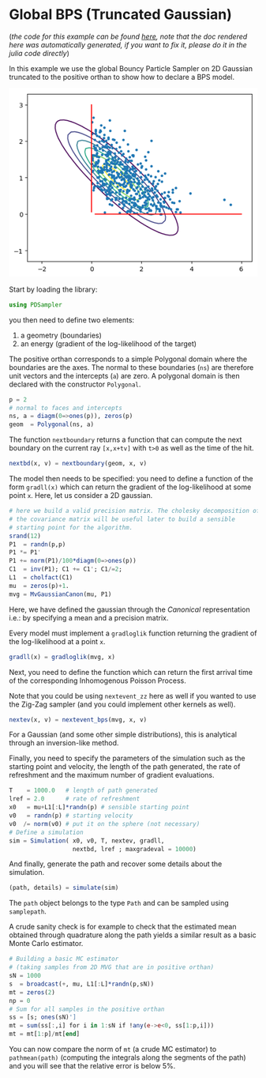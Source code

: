 # Global BPS (Truncated Gaussian)

(*the code for this example can be found [here](https://github.com/alan-turing-institute/PDSampler.jl/blob/master/test/ex_gbps1.jl), note that the doc rendered here was automatically generated, if you want to fix it, please do it in the julia code directly*)

In this example we use the global Bouncy Particle Sampler on 2D Gaussian truncated to the positive orthan to show how to declare a BPS model.

![](../assets/truncatedgaussian.png)

Start by loading the library:

```julia
using PDSampler

```
you then need to define two elements:
1. a geometry (boundaries)
2. an energy (gradient of the log-likelihood of the target)

The positive orthan corresponds to a simple Polygonal domain where the boundaries are the axes. The normal to these boundaries (`ns`) are therefore unit vectors and the intercepts (`a`) are zero.
A polygonal domain is then declared with the constructor `Polygonal`.

```julia
p = 2
# normal to faces and intercepts
ns, a = diagm(0=>ones(p)), zeros(p)
geom  = Polygonal(ns, a)

```
The function `nextboundary` returns a function that can compute the next boundary on the current ray `[x,x+tv]` with `t>0` as well as the time of the hit.

```julia
nextbd(x, v) = nextboundary(geom, x, v)

```
The model then needs to be specified: you need to define a function of the form
`gradll(x)` which can return the gradient of the log-likelihood at some point `x`.
Here, let us consider a 2D gaussian.

```julia
# here we build a valid precision matrix. The cholesky decomposition of
# the covariance matrix will be useful later to build a sensible
# starting point for the algorithm.
srand(12)
P1  = randn(p,p)
P1 *= P1'
P1 += norm(P1)/100*diagm(0=>ones(p))
C1  = inv(P1); C1 += C1'; C1/=2;
L1  = cholfact(C1)
mu  = zeros(p)+1.
mvg = MvGaussianCanon(mu, P1)

```
Here, we have defined the gaussian through the *Canonical* representation i.e.: by specifying a mean and a precision matrix.

Every model must implement a `gradloglik` function returning the gradient of the log-likelihood at a point `x`.

```julia
gradll(x) = gradloglik(mvg, x)

```
Next, you need to define the function which can return the first arrival time of
the corresponding Inhomogenous Poisson Process.

Note that you could be using `nextevent_zz` here as well if you wanted to use
the Zig-Zag sampler (and you could implement other kernels as well).

```julia
nextev(x, v) = nextevent_bps(mvg, x, v)

```
For a Gaussian (and some other simple distributions), this is analytical through
an inversion-like method.

Finally, you need to specify the parameters of the simulation such as the
starting point and velocity, the length of the path generated, the rate of
refreshment and the maximum number of gradient evaluations.

```julia
T    = 1000.0   # length of path generated
lref = 2.0      # rate of refreshment
x0   = mu+L1[:L]*randn(p) # sensible starting point
v0   = randn(p) # starting velocity
v0  /= norm(v0) # put it on the sphere (not necessary)
# Define a simulation
sim = Simulation( x0, v0, T, nextev, gradll,
                  nextbd, lref ; maxgradeval = 10000)

```
And finally, generate the path and recover some details about the simulation.

```julia
(path, details) = simulate(sim)

```
The `path` object belongs to the type `Path` and can be sampled using
`samplepath`.

A crude sanity check is for example to check that the estimated mean obtained through quadrature along the path yields a similar result as a basic Monte Carlo estimator.

```julia
# Building a basic MC estimator
# (taking samples from 2D MVG that are in positive orthan)
sN = 1000
s  = broadcast(+, mu, L1[:L]*randn(p,sN))
mt = zeros(2)
np = 0
# Sum for all samples in the positive orthan
ss = [s; ones(sN)']
mt = sum(ss[:,i] for i in 1:sN if !any(e->e<0, ss[1:p,i]))
mt = mt[1:p]/mt[end]

```
You can now compare the norm of `mt` (a crude MC estimator) to `pathmean(path)` (computing the integrals along the segments of the path) and you will see that
the relative error is below 5%.
